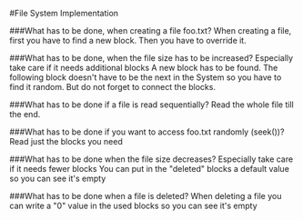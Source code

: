 
#File System Implementation

###What has to be done, when creating a file foo.txt?
When creating a file, first you have to find a new block. Then you have to override it.

###What has to be done, when the file size has to be increased? Especially take care if it needs additional blocks
A new block has to be found. The following block doesn't have to be the next in the System so you have to find it random.
But do not forget to connect the blocks.

###What has to be done if a file is read sequentially?
Read the whole file till the end.

###What has to be done if you want to access foo.txt randomly (seek())?
Read just the blocks you need


###What has to be done when the file size decreases? Especially take care if it needs fewer blocks
You can put in the "deleted" blocks a default value so you can see it's empty

###What has to be done when a file is deleted?
When deleting a file you can write a "0" value in the used blocks so you can see it's empty
